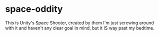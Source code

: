 # space-oddity

This is Unity's Space Shooter, created by them I'm just screwing around with it and haven't any clear goal in mind, but it IS way past my bedtime.
